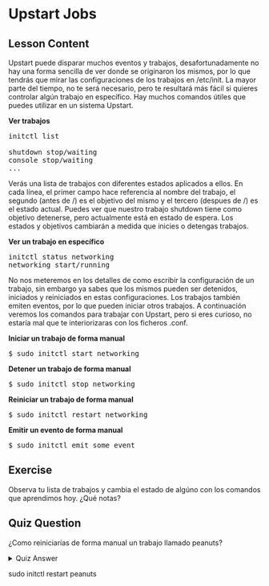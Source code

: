 # Upstart Jobs

## Lesson Content

Upstart puede disparar muchos eventos y trabajos, desafortunadamente no hay una forma sencilla de ver donde se originaron los mismos, por lo que tendrás que mirar las configuraciones de los trabajos en /etc/init. La mayor parte del tiempo, no te será necesario, pero te resultará más fácil si quieres controlar algún trabajo en específico. Hay muchos comandos útiles que puedes utilizar en un sistema Upstart. 

<b>Ver trabajos</b>

<pre>initctl list

shutdown stop/waiting
console stop/waiting
...
</pre>

Verás una lista de trabajos con diferentes estados aplicados a ellos. En cada línea, el primer campo hace referencia al nombre del trabajo, el segundo (antes de /) es el objetivo del mismo y el tercero (despues de /) es el estado actual. Puedes ver que nuestro trabajo shutdown tiene como objetivo detenerse, pero actualmente está en estado de espera. Los estados y objetivos cambiarán a medida que inicies o detengas trabajos. 

<b>Ver un trabajo en específico</b>

<pre>initctl status networking
networking start/running
</pre>

No nos meteremos en los detalles de como escribir la configuración de un trabajo, sin embargo ya sabes que los mismos pueden ser detenidos, iniciados y reiniciados en estas configuraciones. Los trabajos también emiten eventos, por lo que pueden iniciar otros trabajos. A continuación veremos los comandos para trabajar con Upstart, pero si eres curioso, no estaría mal que te interiorizaras con los ficheros .conf.

<b>Iniciar un trabajo de forma manual</b>

<pre>$ sudo initctl start networking</pre>

<b>Detener un trabajo de forma manual</b>

<pre>$ sudo initctl stop networking</pre>

<b>Reiniciar un trabajo de forma manual</b>

<pre>$ sudo initctl restart networking</pre>

<b>Emitir un evento de forma manual</b>

<pre>$ sudo initctl emit some_event</pre>

## Exercise

Observa tu lista de trabajos y cambia el estado de algúno con los comandos que aprendimos hoy. ¿Qué notas?

## Quiz Question

¿Como reiniciarías de forma manual un trabajo llamado peanuts?

<details>
    <summary>Quiz Answer</summary>
</details>

sudo initctl restart peanuts

